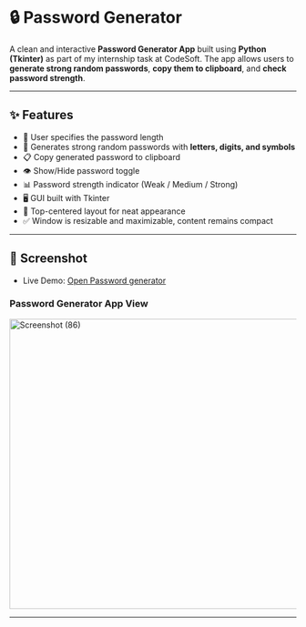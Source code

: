 # 🔒 Password Generator

A clean and interactive **Password Generator App** built using **Python (Tkinter)** as part of my internship task at CodeSoft.
The app allows users to **generate strong random passwords**, **copy them to clipboard**, and **check password strength**.

---

## ✨ Features

* 🔢 User specifies the password length
* 🔑 Generates strong random passwords with **letters, digits, and symbols**
* 📋 Copy generated password to clipboard
* 👁️ Show/Hide password toggle
* 📊 Password strength indicator (Weak / Medium / Strong)
* 🖥️ GUI built with Tkinter
* 📌 Top-centered layout for neat appearance
* ✅ Window is resizable and maximizable, content remains compact

---

## 📸 Screenshot

- Live Demo: [Open Password generator]()

### Password Generator App View

<img width="1920" height="510" alt="Screenshot (86)" src="https://github.com/user-attachments/assets/dec52b09-f5a3-4af3-b34a-ede78c4ea98b" />

---
